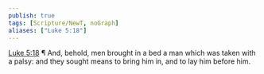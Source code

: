 ```yaml
---
publish: true
tags: [Scripture/NewT, noGraph]
aliases: ["Luke 5:18"]
---
```

[Luke 5:18](https://churchofjesuschrist.org/study/scriptures/nt/luke/5?lang=eng&id=p18#p18) ¶ And, behold, men brought in a bed a man which was taken with a palsy: and they sought means to bring him in, and to lay him before him.
